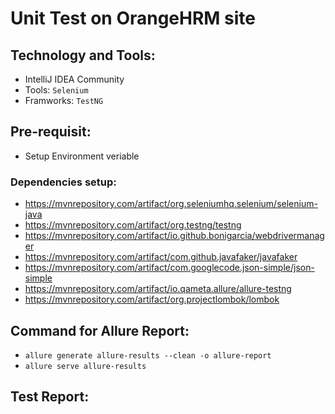 # Unit Test on OrangeHRM site
## Technology and Tools:
  - IntelliJ IDEA Community 
  -  Tools: ```Selenium```
  -  Framworks: ```TestNG```
## Pre-requisit:
 - Setup Environment veriable 
 ### Dependencies setup:
 - https://mvnrepository.com/artifact/org.seleniumhq.selenium/selenium-java
 - https://mvnrepository.com/artifact/org.testng/testng
 - https://mvnrepository.com/artifact/io.github.bonigarcia/webdrivermanager
 - https://mvnrepository.com/artifact/com.github.javafaker/javafaker
 - https://mvnrepository.com/artifact/com.googlecode.json-simple/json-simple
 - https://mvnrepository.com/artifact/io.qameta.allure/allure-testng
 - https://mvnrepository.com/artifact/org.projectlombok/lombok
## Command for Allure Report:
 - ```allure generate allure-results --clean -o allure-report```
 - ```allure serve allure-results```
## Test Report:
